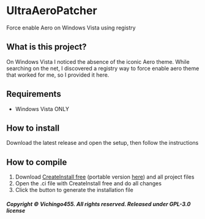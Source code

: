 # UltraAeroPatcher
Force enable Aero on Windows Vista using registry
## What is this project?
On Windows Vista I noticed the absence of the iconic Aero theme. While searching on the net, I discovered a registry way
to force enable aero theme that worked for me, so I provided it here.

## Requirements
- Windows Vista ONLY
## How to install
Download the latest release and open the setup, then follow the instructions
## How to compile
1. Download [CreateInstall free](https://www.createinstall.com/downloads/cif-setup.exe) (portable version [here](https://www.createinstall.com/downloads/cif-setup.zip)) and all project files
2. Open the .ci file with CreateInstall free and do all changes
3. Click the button to generate the installation file

##### Copyright © Vichingo455. All rights reserved. Released under GPL-3.0 license

